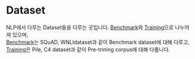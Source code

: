 # Dataset
NLP에서 다루는 Dataset들을 다루는 곳입니다. [Benchmark](./Benchmark/)와 [Training](./Training/)으로 나누어져 있으며,  
[Benchmark](./Benchmark/)는 SQuAD, WNLIdataset과 같이 Benchmark dataset에 대해 다루고,  
[Training](./Training/)은 Pile, C4 dataset과 같이 Pre-trining corpus에 대해 다룹니다.  

